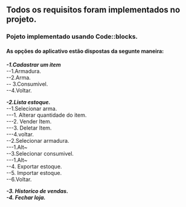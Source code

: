 ## Todos os requisitos foram implementados no projeto.  

### Pojeto implementado usando Code::blocks.  

#### As opções do aplicativo estão dispostas da segunte maneira:  

***-1.Cadastrar um item***  
--1.Armadura.  
--2.Arma.  
-- 3.Consumivel.  
--4.Voltar.  

***-2.Lista estoque.***   
--1.Selecionar arma.  
---1. Alterar quantidade do item.  
---2. Vender Item.  
---3. Deletar Item.  
---4.voltar.  
--2.Selecionar armadura.  
---1.Alt~  
--3.Selecionar consumivel.  
---1.Alt~  
--4. Exportar estoque.  
--5. Importar estoque.  
--6.Voltar.  

***-3. Historico de vendas.***    
***-4. Fechar loja.***   

